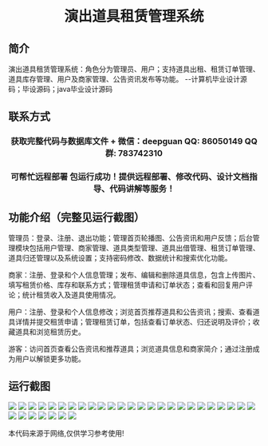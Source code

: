 <p><h1 align="center">演出道具租赁管理系统</h1></p>

## 简介
演出道具租赁管理系统：角色分为管理员、用户；支持道具出租、租赁订单管理、道具库存管理、用户及商家管理、公告资讯发布等功能。    --计算机毕业设计源码；毕设源码；java毕业设计源码


## 联系方式
<p><h3 align="center">获取完整代码与数据库文件 + 微信：deepguan QQ: 86050149 QQ群: 783742310</h3></p>
<p><h3 align="center">可帮忙远程部署 包运行成功！提供远程部署、修改代码、设计文档指导、代码讲解等服务！</h3></p>

## 功能介绍（完整见运行截图）
管理员：登录、注册、退出功能；管理首页轮播图、公告资讯和用户反馈；后台管理模块包括用户管理、商家管理、道具类型管理、道具出借管理、租赁订单管理、道具归还管理以及系统设置；支持密码修改、数据统计和搜索优化功能。

商家：注册、登录和个人信息管理；发布、编辑和删除道具信息，包含上传图片、填写租赁价格、库存和联系方式；管理租赁申请和订单状态；查看和回复用户评论；统计租赁收入及道具使用情况。

用户：注册、登录和个人信息修改；浏览首页推荐道具和公告资讯；搜索、查看道具详情并提交租赁申请；管理租赁订单，包括查看订单状态、归还说明及评价；收藏道具和浏览租赁历史。

游客：访问首页查看公告资讯和推荐道具；浏览道具信息和商家简介；通过注册成为用户以解锁更多功能。


## 运行截图
![](https://bs-1329754181.cos.ap-shanghai.myqcloud.com/ssm/PerformancePropsRentalManagementSystem/img/001.jpg)
![](https://bs-1329754181.cos.ap-shanghai.myqcloud.com/ssm/PerformancePropsRentalManagementSystem/img/002.jpg)
![](https://bs-1329754181.cos.ap-shanghai.myqcloud.com/ssm/PerformancePropsRentalManagementSystem/img/003.jpg)
![](https://bs-1329754181.cos.ap-shanghai.myqcloud.com/ssm/PerformancePropsRentalManagementSystem/img/004.jpg)
![](https://bs-1329754181.cos.ap-shanghai.myqcloud.com/ssm/PerformancePropsRentalManagementSystem/img/005.jpg)
![](https://bs-1329754181.cos.ap-shanghai.myqcloud.com/ssm/PerformancePropsRentalManagementSystem/img/006.jpg)
![](https://bs-1329754181.cos.ap-shanghai.myqcloud.com/ssm/PerformancePropsRentalManagementSystem/img/007.jpg)
![](https://bs-1329754181.cos.ap-shanghai.myqcloud.com/ssm/PerformancePropsRentalManagementSystem/img/008.jpg)
![](https://bs-1329754181.cos.ap-shanghai.myqcloud.com/ssm/PerformancePropsRentalManagementSystem/img/009.jpg)
![](https://bs-1329754181.cos.ap-shanghai.myqcloud.com/ssm/PerformancePropsRentalManagementSystem/img/010.jpg)
![](https://bs-1329754181.cos.ap-shanghai.myqcloud.com/ssm/PerformancePropsRentalManagementSystem/img/011.jpg)
![](https://bs-1329754181.cos.ap-shanghai.myqcloud.com/ssm/PerformancePropsRentalManagementSystem/img/012.jpg)
![](https://bs-1329754181.cos.ap-shanghai.myqcloud.com/ssm/PerformancePropsRentalManagementSystem/img/013.jpg)
![](https://bs-1329754181.cos.ap-shanghai.myqcloud.com/ssm/PerformancePropsRentalManagementSystem/img/014.jpg)
![](https://bs-1329754181.cos.ap-shanghai.myqcloud.com/ssm/PerformancePropsRentalManagementSystem/img/015.jpg)
![](https://bs-1329754181.cos.ap-shanghai.myqcloud.com/ssm/PerformancePropsRentalManagementSystem/img/016.jpg)
![](https://bs-1329754181.cos.ap-shanghai.myqcloud.com/ssm/PerformancePropsRentalManagementSystem/img/017.jpg)
![](https://bs-1329754181.cos.ap-shanghai.myqcloud.com/ssm/PerformancePropsRentalManagementSystem/img/018.jpg)
![](https://bs-1329754181.cos.ap-shanghai.myqcloud.com/ssm/PerformancePropsRentalManagementSystem/img/019.jpg)
![](https://bs-1329754181.cos.ap-shanghai.myqcloud.com/ssm/PerformancePropsRentalManagementSystem/img/020.jpg)
![](https://bs-1329754181.cos.ap-shanghai.myqcloud.com/ssm/PerformancePropsRentalManagementSystem/img/021.jpg)
![](https://bs-1329754181.cos.ap-shanghai.myqcloud.com/ssm/PerformancePropsRentalManagementSystem/img/022.jpg)
![](https://bs-1329754181.cos.ap-shanghai.myqcloud.com/ssm/PerformancePropsRentalManagementSystem/img/023.jpg)
![](https://bs-1329754181.cos.ap-shanghai.myqcloud.com/ssm/PerformancePropsRentalManagementSystem/img/024.jpg)
![](https://bs-1329754181.cos.ap-shanghai.myqcloud.com/ssm/PerformancePropsRentalManagementSystem/img/025.jpg)
![](https://bs-1329754181.cos.ap-shanghai.myqcloud.com/ssm/PerformancePropsRentalManagementSystem/img/026.jpg)
![](https://bs-1329754181.cos.ap-shanghai.myqcloud.com/ssm/PerformancePropsRentalManagementSystem/img/027.jpg)
![](https://bs-1329754181.cos.ap-shanghai.myqcloud.com/ssm/PerformancePropsRentalManagementSystem/img/028.jpg)
![](https://bs-1329754181.cos.ap-shanghai.myqcloud.com/ssm/PerformancePropsRentalManagementSystem/img/029.jpg)
![](https://bs-1329754181.cos.ap-shanghai.myqcloud.com/ssm/PerformancePropsRentalManagementSystem/img/030.jpg)
![](https://bs-1329754181.cos.ap-shanghai.myqcloud.com/ssm/PerformancePropsRentalManagementSystem/img/031.jpg)
![](https://bs-1329754181.cos.ap-shanghai.myqcloud.com/ssm/PerformancePropsRentalManagementSystem/img/032.jpg)

<p>本代码来源于网络,仅供学习参考使用!</p>
